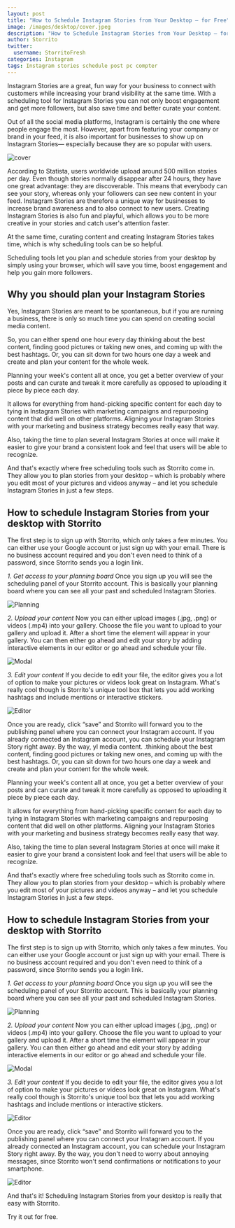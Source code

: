 ```yaml
---
layout: post
title: "How to Schedule Instagram Stories from Your Desktop – for Free"
image: /images/desktop/cover.jpeg
description: "How to Schedule Instagram Stories from Your Desktop – for Free"
author: Storrito
twitter:
  username: StorritoFresh
categories: Instagram
tags: Instagram stories schedule post pc compter
---
```


Instagram Stories are a great, fun way for your business to connect with customers while increasing
your brand visibility at the same time. With a scheduling tool for Instagram Stories you can not only
boost engagement and get more followers, but also save time and better curate your content.

Out of all the social media platforms, Instagram is certainly the one where people engage the most.
However, apart from featuring your company or brand in your feed, it is also important for businesses
to show up on Instagram Stories— especially because they are so popular with users.

![cover](/images/desktop/cover.jpeg)
<!--more-->

According to Statista, users worldwide upload around 500 million stories per day. Even though stories
normally disappear after 24 hours, they have one great advantage: they are discoverable. This means
that everybody can see your story, whereas only your followers can see new content in your feed.
Instagram Stories are therefore a unique way for businesses to increase brand awareness and to also
connect to new users. Creating Instagram Stories is also fun and playful, which allows you to be more
creative in your stories and catch user's attention faster.

At the same time, curating content and creating Instagram Stories takes time, which is why scheduling
tools can be so helpful.

Scheduling tools let you plan and schedule stories from your desktop by simply using your browser,
which will save you time, boost engagement and help you gain more followers.

## Why you should plan your Instagram Stories

Yes, Instagram Stories are meant to be spontaneous, but if you are running a business, there is only so
much time you can spend on creating social media content.

So, you can either spend one hour every day thinking about the best content, finding good pictures or
taking new ones, and coming up with the best hashtags. Or, you can sit down for two hours one day a
week and create and plan your content for the whole week.

Planning your week's content all at once, you get a better overview of your posts and can curate and
tweak it more carefully as opposed to uploading it piece by piece each day.

It allows for everything from hand-picking specific content for each day to tying in Instagram Stories
with marketing campaigns and repurposing content that did well on other platforms. Aligning your
Instagram Stories with your marketing and business strategy becomes really easy that way.

Also, taking the time to plan several Instagram Stories at once will make it easier to give your brand a
consistent look and feel that users will be able to recognize.

And that's exactly where free scheduling tools such as Storrito come in. They allow you to plan stories
from your desktop – which is probably where you edit most of your pictures and videos anyway – and
let you schedule Instagram Stories in just a few steps.

## How to schedule Instagram Stories from your desktop with Storrito

The first step is to sign up with Storrito, which only takes a few minutes. You can either use your
Google account or just sign up with your email. There is no business account required and you don't
even need to think of a password, since Storrito sends you a login link.

*1. Get access to your planning board*
Once you sign up you will see the scheduling panel of your Storrito account. This is basically your
planning board where you can see all your past and scheduled Instagram Stories.

![Planning](/images/desktop/planning.jpeg)

*2. Upload your content*
Now you can either upload images (.jpg, .png) or videos (.mp4) into your gallery. Choose the file you
want to upload to your gallery and upload it. After a short time the element will appear in your gallery.
You can then either go ahead and edit your story by adding interactive elements in our editor or go ahead
and schedule your file.

![Modal](/images/desktop/modal.jpeg)

*3. Edit your content*
If you decide to edit your file, the editor gives you a lot of option to make your pictures or videos look
great on Instagram. What's really cool though is Storrito's unique tool box that lets you add working
hashtags and include mentions or interactive stickers.

![Editor](/images/desktop/editor-1.jpeg)

Once you are ready, click “save” and Storrito will forward you to the publishing panel where you can
connect your Instagram account. If you already connected an Instagram account, you can schedule your
Instagram Story right away. By the way, yl media content.
.thinking about the best content, finding good pictures or
taking new ones, and coming up with the best hashtags. Or, you can sit down for two hours one day a
week and create and plan your content for the whole week.

Planning your week's content all at once, you get a better overview of your posts and can curate and
tweak it more carefully as opposed to uploading it piece by piece each day.

It allows for everything from hand-picking specific content for each day to tying in Instagram Stories
with marketing campaigns and repurposing content that did well on other platforms. Aligning your
Instagram Stories with your marketing and business strategy becomes really easy that way.

Also, taking the time to plan several Instagram Stories at once will make it easier to give your brand a
consistent look and feel that users will be able to recognize.

And that's exactly where free scheduling tools such as Storrito come in. They allow you to plan stories
from your desktop – which is probably where you edit most of your pictures and videos anyway – and
let you schedule Instagram Stories in just a few steps.

## How to schedule Instagram Stories from your desktop with Storrito

The first step is to sign up with Storrito, which only takes a few minutes. You can either use your
Google account or just sign up with your email. There is no business account required and you don't
even need to think of a password, since Storrito sends you a login link.

*1. Get access to your planning board*
Once you sign up you will see the scheduling panel of your Storrito account. This is basically your
planning board where you can see all your past and scheduled Instagram Stories.

![Planning](/images/desktop/planning.jpeg)

*2. Upload your content*
Now you can either upload images (.jpg, .png) or videos (.mp4) into your gallery. Choose the file you
want to upload to your gallery and upload it. After a short time the element will appear in your gallery.
You can then either go ahead and edit your story by adding interactive elements in our editor or go ahead
and schedule your file.

![Modal](/images/desktop/modal.jpeg)

*3. Edit your content*
If you decide to edit your file, the editor gives you a lot of option to make your pictures or videos look
great on Instagram. What's really cool though is Storrito's unique tool box that lets you add working
hashtags and include mentions or interactive stickers.

![Editor](/images/desktop/editor-1.jpeg)

Once you are ready, click “save” and Storrito will forward you to the publishing panel where you can
connect your Instagram account. If you already connected an Instagram account, you can schedule your
Instagram Story right away. By the way, you don't need to worry about annoying messages, since
Storrito won't send confirmations or notifications to your smartphone.

![Editor](/images/desktop/schedule.jpeg)

And that's it! Scheduling Instagram Stories from your desktop is really that easy with Storrito.

Try it out for free.

